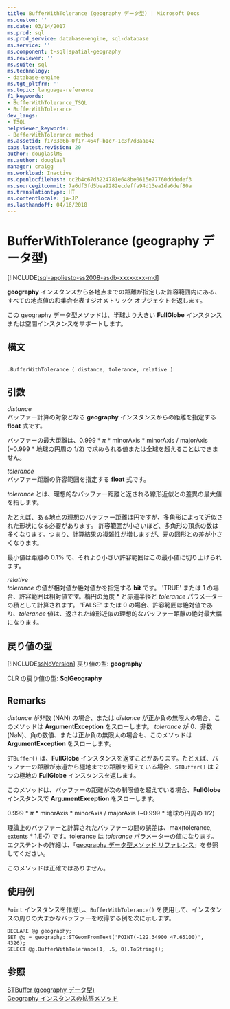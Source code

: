 ```yaml
---
title: BufferWithTolerance (geography データ型) | Microsoft Docs
ms.custom: ''
ms.date: 03/14/2017
ms.prod: sql
ms.prod_service: database-engine, sql-database
ms.service: ''
ms.component: t-sql|spatial-geography
ms.reviewer: ''
ms.suite: sql
ms.technology:
- database-engine
ms.tgt_pltfrm: ''
ms.topic: language-reference
f1_keywords:
- BufferWithTolerance_TSQL
- BufferWithTolerance
dev_langs:
- TSQL
helpviewer_keywords:
- BefferWithTolerance method
ms.assetid: f1783e6b-0f17-464f-b1c7-1c3f7d8aa042
caps.latest.revision: 20
author: douglaslMS
ms.author: douglasl
manager: craigg
ms.workload: Inactive
ms.openlocfilehash: cc2b4c67d3224781e648be0615e77760dddedef3
ms.sourcegitcommit: 7a6df3fd5bea9282ecdeffa94d13ea1da6def80a
ms.translationtype: HT
ms.contentlocale: ja-JP
ms.lasthandoff: 04/16/2018
---
```

# <a name="bufferwithtolerance-geography-data-type"></a>BufferWithTolerance (geography データ型)
[!INCLUDE[tsql-appliesto-ss2008-asdb-xxxx-xxx-md](../../includes/tsql-appliesto-ss2008-asdb-xxxx-xxx-md.md)]

  **geography** インスタンスから各地点までの距離が指定した許容範囲内にある、すべての地点値の和集合を表すジオメトリック オブジェクトを返します。  
  
 この geography データ型メソッドは、半球より大きい **FullGlobe** インスタンスまたは空間インスタンスをサポートします。  
  
## <a name="syntax"></a>構文  
  
```  
  
.BufferWithTolerance ( distance, tolerance, relative )  
```  
  
## <a name="arguments"></a>引数  
 *distance*  
 バッファー計算の対象となる **geography** インスタンスからの距離を指定する **float** 式です。  
  
 バッファーの最大距離は、0.999 \* *π* * minorAxis \* minorAxis / majorAxis (~0.999 \* 地球の円周の 1/2) で求められる値または全球を超えることはできません。  
  
 *tolerance*  
 バッファー距離の許容範囲を指定する **float** 式です。  
  
 *tolerance* とは、理想的なバッファー距離と返される線形近似との差異の最大値を指します。  
  
 たとえば、ある地点の理想のバッファー距離は円ですが、多角形によって近似された形状になる必要があります。 許容範囲が小さいほど、多角形の頂点の数は多くなります。つまり、計算結果の複雑性が増しますが、元の図形との差が小さくなります。  
  
 最小値は距離の 0.1% で、それより小さい許容範囲はこの最小値に切り上げられます。  
  
 *relative*  
 *tolerance* の値が相対値か絶対値かを指定する **bit** です。 'TRUE' または 1 の場合、許容範囲は相対値です。楕円の角度 \* と赤道半径と *tolerance* パラメーターの積として計算されます。 'FALSE' または 0 の場合、許容範囲は絶対値であり、*tolerance* 値は、返された線形近似の理想的なバッファー距離の絶対最大幅になります。  
  
## <a name="return-types"></a>戻り値の型  
 [!INCLUDE[ssNoVersion](../../includes/ssnoversion-md.md)] 戻り値の型: **geography**  
  
 CLR の戻り値の型: **SqlGeography**  
  
## <a name="remarks"></a>Remarks  
 *distance* が非数 (NAN) の場合、または *distance* が正か負の無限大の場合、このメソッドは **ArgumentException** をスローします。  *tolerance* が 0、非数 (NaN)、負の数値、または正か負の無限大の場合も、このメソッドは **ArgumentException** をスローします。  
  
 `STBuffer()` は、**FullGlobe** インスタンスを返すことがあります。たとえば、バッファーの距離が赤道から極地までの距離を超えている場合、`STBuffer()` は 2 つの極地の **FullGlobe** インスタンスを返します。  
  
 このメソッドは、バッファーの距離が次の制限値を超えている場合、**FullGlobe** インスタンスで **ArgumentException** をスローします。  
  
 0.999 \* *π* * minorAxis \* minorAxis / majorAxis (~0.999 \* 地球の円周の 1/2)  
  
 理論上のバッファーと計算されたバッファーの間の誤差は、max(tolerance, extents \* 1.E-7) です。tolerance は *tolerance* パラメーターの値になります。 エクステントの詳細は、「[geography データ型メソッド リファレンス](http://msdn.microsoft.com/library/028e6137-7128-4c74-90a7-f7bdd2d79f5e)」を参照してください。  
  
 このメソッドは正確ではありません。  
  
## <a name="examples"></a>使用例  
 `Point` インスタンスを作成し、`BufferWithTolerance()` を使用して、インスタンスの周りの大まかなバッファーを取得する例を次に示します。  
  
```  
DECLARE @g geography;  
SET @g = geography::STGeomFromText('POINT(-122.34900 47.65100)', 4326);  
SELECT @g.BufferWithTolerance(1, .5, 0).ToString();  
```  
  
## <a name="see-also"></a>参照  
 [STBuffer &#40;geography データ型&#41;](../../t-sql/spatial-geography/stbuffer-geography-data-type.md)   
 [Geography インスタンスの拡張メソッド](../../t-sql/spatial-geography/extended-methods-on-geography-instances.md)  
  
  
